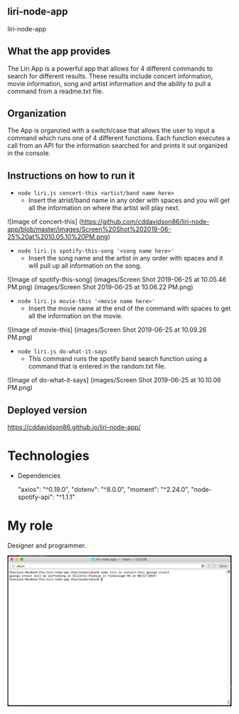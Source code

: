 ## liri-node-app
liri-node-app

## What the app provides

The Liri App is a powerful app that allows for 4 different commands to search for different results. These results include concert information, movie information, song and artist information and the ability to pull a command from a readme.txt file. 

## Organization 

The App is organzied with a switch/case that allows the user to input a command which runs one of 4 different functions. Each function executes a call from an API for the information searched for and prints it out organized in the console. 

## Instructions on how to run it

* `node liri.js concert-this <artist/band name here>`
    * Insert the atrist/band name in any order with spaces and you will get all the information on where the artist will play next.

![Image of concert-this]
(https://github.com/cddavidson86/liri-node-app/blob/master/images/Screen%20Shot%202019-06-25%20at%2010.05.10%20PM.png)

* `node liri.js spotify-this-song '<song name here>'`
    * Insert the song name and the artist in any order with spaces and it will pull up all information on the song.
    
![Image of spotify-this-song]
(images/Screen Shot 2019-06-25 at 10.05.46 PM.png)
(images/Screen Shot 2019-06-25 at 10.06.22 PM.png)

* `node liri.js movie-this '<movie name here>'`
    * Insert the movie name at the end of the command with spaces to get all the information on the movie.
    
![Image of movie-this]
(images/Screen Shot 2019-06-25 at 10.09.26 PM.png)

* `node liri.js do-what-it-says`
    * This command runs the spotify band search function using a command that is entered in the random.txt file.
    
![Image of do-what-it-says]
(images/Screen Shot 2019-06-25 at 10.10.06 PM.png)

## Deployed version

https://cddavidson86.github.io/liri-node-app/

# Technologies

- Dependencies

    "axios": "^0.19.0",
    "dotenv": "^8.0.0",
    "moment": "^2.24.0",
    "node-spotify-api": "^1.1.1"

# My role

Designer and programmer. 

![alt text](https://github.com/cddavidson86/liri-node-app/blob/master/images/Screen%20Shot%202019-06-25%20at%2010.05.10%20PM.png)
